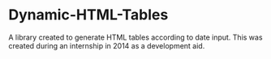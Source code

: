 # Dynamic-HTML-Tables
A library created to generate HTML tables according to date input. This was created during an internship in 2014 as a development aid.  
